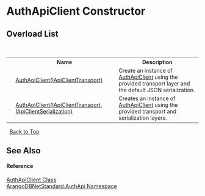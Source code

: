 # AuthApiClient Constructor 
 


## Overload List
&nbsp;<table><tr><th></th><th>Name</th><th>Description</th></tr><tr><td>![Public method](media/pubmethod.gif "Public method")</td><td><a href="196465d6-a0d8-01de-9815-d3f6491ae296">AuthApiClient(IApiClientTransport)</a></td><td>
Create an instance of <a href="f072dc17-085a-b3c9-e9a0-d131196993d0">AuthApiClient</a> using the provided transport layer and the default JSON serialization.</td></tr><tr><td>![Public method](media/pubmethod.gif "Public method")</td><td><a href="a4c83571-72e6-1552-8151-5176c859d938">AuthApiClient(IApiClientTransport, IApiClientSerialization)</a></td><td>
Creates an instance of <a href="f072dc17-085a-b3c9-e9a0-d131196993d0">AuthApiClient</a> using the provided transport and serialization layers.</td></tr></table>&nbsp;
<a href="#authapiclient-constructor">Back to Top</a>

## See Also


#### Reference
<a href="f072dc17-085a-b3c9-e9a0-d131196993d0">AuthApiClient Class</a><br /><a href="7c376ec8-a626-bc8c-db3a-834c75a0c46a">ArangoDBNetStandard.AuthApi Namespace</a><br />